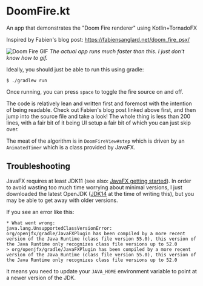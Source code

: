 # DoomFire.kt
An app that demonstrates the "Doom Fire renderer" using Kotlin+TornadoFX

Inspired by Fabien's blog post: https://fabiensanglard.net/doom_fire_psx/

![Doom Fire GIF](assets/doomfire.gif)
_The actual app runs much faster than this. I just don't know how to gif._

Ideally, you should just be able to run this using gradle:

```shell
$ ./gradlew run
```

Once running, you can press `space` to toggle the fire source on and off.

The code is relatively lean and written first and foremost with the intention of being readable.
Check out Fabien's blog post linked above first, and then jump into the source file and take a look!
The whole thing is less than 200 lines, with a fair bit of it being UI setup a fair bit of which you
can just skip over.

The meat of the algorithm is in `DoomFireView#step` which is driven by an `AnimatedTimer` which is
a class provided by JavaFX.

## Troubleshooting

JavaFX requires at least JDK11 (see also: [JavaFX getting started](https://openjfx.io/openjfx-docs/#install-java)).
In order to avoid wasting too much time worrying about minimal versions, I just downloaded the latest OpenJDK
([JDK14](https://jdk.java.net/14/) at the time of writing this), but you may be able to get away with older
versions.

If you see an error like this:

```
* What went wrong:
java.lang.UnsupportedClassVersionError: org/openjfx/gradle/JavaFXPlugin has been compiled by a more recent version of the Java Runtime (class file version 55.0), this version of the Java Runtime only recognizes class file versions up to 52.0
> org/openjfx/gradle/JavaFXPlugin has been compiled by a more recent version of the Java Runtime (class file version 55.0), this version of the Java Runtime only recognizes class file versions up to 52.0
```

it means you need to update your `JAVA_HOME` environment variable to point at a newer version of the JDK.
